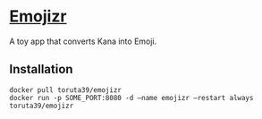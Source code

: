 [Emojizr](http://emojizr.t39.me/)
===

A toy app that converts Kana into Emoji.

## Installation

```
docker pull toruta39/emojizr
docker run -p SOME_PORT:8080 -d —name emojizr —restart always toruta39/emojizr
```
